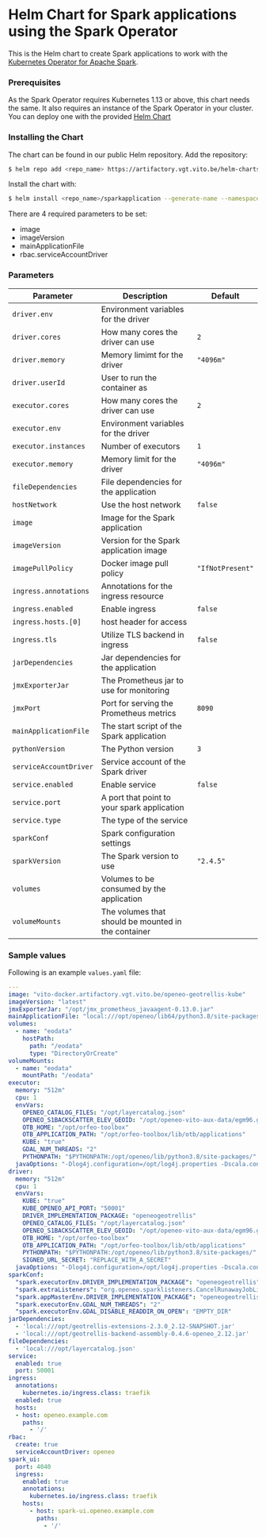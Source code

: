 # Helm Chart for Spark applications using the Spark Operator

This is the Helm chart to create Spark applications to work with the [Kubernetes Operator for Apache Spark](https://github.com/GoogleCloudPlatform/spark-on-k8s-operator).

### Prerequisites

As the Spark Operator requires Kubernetes 1.13 or above, this chart needs the same. It also requires an instance of the Spark Operator in your cluster. You can deploy one with the provided [Helm Chart](https://github.com/helm/charts/tree/master/incubator/sparkoperator)

### Installing the Chart

The chart can be found in our public Helm repository. Add the repository:

```bash
$ helm repo add <repo_name> https://artifactory.vgt.vito.be/helm-charts
```

Install the chart with:

```bash
$ helm install <repo_name>/sparkapplication --generate-name --namespace <namespace>
```

There are 4 required parameters to be set:
  * image
  * imageVersion
  * mainApplicationFile
  * rbac.serviceAccountDriver

### Parameters

| Parameter              | Description                                         | Default          |
|------------------------|-----------------------------------------------------|------------------|
| `driver.env`           | Environment variables for the driver                |                  |
| `driver.cores`         | How many cores the driver can use                   | `2`              |
| `driver.memory`        | Memory limimt for the driver                        | `"4096m"`        |
| `driver.userId`        | User to run the container as                        |                  |
| `executor.cores`       | How many cores the driver can use                   | `2`              |
| `executor.env`         | Environment variables for the driver                |                  |
| `executor.instances`   | Number of executors                                 | `1`              |
| `executor.memory`      | Memory limit for the driver                         | `"4096m"`        |
| `fileDependencies`     | File dependencies for the application               |                  |
| `hostNetwork`          | Use the host network                                | `false`          |
| `image`                | Image for the Spark application                     |                  |
| `imageVersion`         | Version for the Spark application image             |                  |
| `imagePullPolicy`      | Docker image pull policy                            | `"IfNotPresent"` |
| `ingress.annotations`  | Annotations for the ingress resource                |                  |
| `ingress.enabled`      | Enable ingress                                      | `false`          |
| `ingress.hosts.[0]`    | host header for access                              |                  |
| `ingress.tls`          | Utilize TLS backend in ingress                      | `false`          |
| `jarDependencies`      | Jar dependencies for the application                |                  |
| `jmxExporterJar`       | The Prometheus jar to use for monitoring            |                  |
| `jmxPort`              | Port for serving the Prometheus metrics             | `8090`           |
| `mainApplicationFile`  | The start script of the Spark application           |                  |
| `pythonVersion`        | The Python version                                  | `3`              |
| `serviceAccountDriver` | Service account of the Spark driver                 |                  |
| `service.enabled`      | Enable service                                      | `false`          |
| `service.port`         | A port that point to your spark application         |                  |
| `service.type`         | The type of the service                             |                  |
| `sparkConf`            | Spark configuration settings                        |                  |
| `sparkVersion`         | The Spark version to use                            | `"2.4.5"`        |
| `volumes`              | Volumes to be consumed by the application           |                  |
| `volumeMounts`         | The volumes that should be mounted in the container |                  |

### Sample values

Following is an example `values.yaml` file:

```yaml
---
image: "vito-docker.artifactory.vgt.vito.be/openeo-geotrellis-kube"
imageVersion: "latest"
jmxExporterJar: "/opt/jmx_prometheus_javaagent-0.13.0.jar"
mainApplicationFile: "local:///opt/openeo/lib64/python3.8/site-packages/openeogeotrellis/deploy/kube.py"
volumes:
  - name: "eodata"
    hostPath:
      path: "/eodata"
      type: "DirectoryOrCreate"
volumeMounts:
  - name: "eodata"
    mountPath: "/eodata"
executor:
  memory: "512m"
  cpu: 1
  envVars:
    OPENEO_CATALOG_FILES: "/opt/layercatalog.json"
    OPENEO_S1BACKSCATTER_ELEV_GEOID: "/opt/openeo-vito-aux-data/egm96.grd"
    OTB_HOME: "/opt/orfeo-toolbox"
    OTB_APPLICATION_PATH: "/opt/orfeo-toolbox/lib/otb/applications"
    KUBE: "true"
    GDAL_NUM_THREADS: "2"
    PYTHONPATH: "$PYTHONPATH:/opt/openeo/lib/python3.8/site-packages/"
  javaOptions: "-Dlog4j.configuration=/opt/log4j.properties -Dscala.concurrent.context.numThreads=4 -Dscala.concurrent.context.maxThreads=4"
driver:
  memory: "512m"
  cpu: 1
  envVars:
    KUBE: "true"
    KUBE_OPENEO_API_PORT: "50001"
    DRIVER_IMPLEMENTATION_PACKAGE: "openeogeotrellis"
    OPENEO_CATALOG_FILES: "/opt/layercatalog.json"
    OPENEO_S1BACKSCATTER_ELEV_GEOID: "/opt/openeo-vito-aux-data/egm96.grd"
    OTB_HOME: "/opt/orfeo-toolbox"
    OTB_APPLICATION_PATH: "/opt/orfeo-toolbox/lib/otb/applications"
    PYTHONPATH: "$PYTHONPATH:/opt/openeo/lib/python3.8/site-packages/"
    SIGNED_URL_SECRET: "REPLACE_WITH_A_SECRET"
  javaOptions: "-Dlog4j.configuration=/opt/log4j.properties -Dscala.concurrent.context.numThreads=6 -Dpixels.treshold=1000000"
sparkConf:
  "spark.executorEnv.DRIVER_IMPLEMENTATION_PACKAGE": "openeogeotrellis"
  "spark.extraListeners": "org.openeo.sparklisteners.CancelRunawayJobListener"
  "spark.appMasterEnv.DRIVER_IMPLEMENTATION_PACKAGE": "openeogeotrellis"
  "spark.executorEnv.GDAL_NUM_THREADS": "2"
  "spark.executorEnv.GDAL_DISABLE_READDIR_ON_OPEN": "EMPTY_DIR"
jarDependencies:
  - 'local:///opt/geotrellis-extensions-2.3.0_2.12-SNAPSHOT.jar'
  - 'local:///opt/geotrellis-backend-assembly-0.4.6-openeo_2.12.jar'
fileDependencies:
  - 'local:///opt/layercatalog.json'
service:
  enabled: true
  port: 50001
ingress:
  annotations:
    kubernetes.io/ingress.class: traefik
  enabled: true
  hosts:
  - host: openeo.example.com
    paths:
      - '/'
rbac:
  create: true
  serviceAccountDriver: openeo
spark_ui:
  port: 4040
  ingress:
    enabled: true
    annotations:
      kubernetes.io/ingress.class: traefik
    hosts:
      - host: spark-ui.openeo.example.com
        paths:
          - '/'
```
